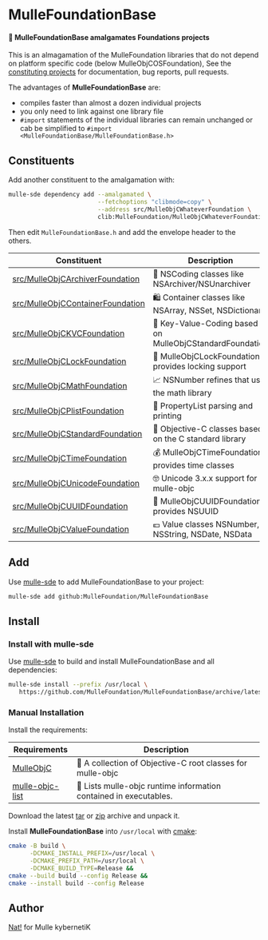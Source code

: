 # MulleFoundationBase

#### 🧱 MulleFoundationBase amalgamates Foundations projects

This is an almagamation of the MulleFoundation libraries that do not 
depend on platform specific code (below MulleObjCOSFoundation),
See the [constituting projects](#Constituents) for documentation, 
bug reports, pull requests.

The advantages of **MulleFoundationBase** are:

* compiles faster than almost a dozen individual projects
* you only need to link against one library file
* `#import` statements of the individual libraries can remain unchanged or cab be simplified to `#import <MulleFoundationBase/MulleFoundationBase.h>`









## Constituents

Add another constituent to the amalgamation with:

``` bash
mulle-sde dependency add --amalgamated \
                         --fetchoptions "clibmode=copy" \
                         --address src/MulleObjCWhateverFoundation \
                         clib:MulleFoundation/MulleObjCWhateverFoundation
```

Then edit `MulleFoundationBase.h` and add the envelope header to the others.



| Constituent                                  | Description
|----------------------------------------------|-----------------------
| [src/MulleObjCArchiverFoundation](https://github.com/MulleFoundation/MulleObjCArchiverFoundation@*)             | 🚪 NSCoding classes like NSArchiver/NSUnarchiver
| [src/MulleObjCContainerFoundation](https://github.com/MulleFoundation/MulleObjCContainerFoundation@*)             | 🛍 Container classes like NSArray, NSSet, NSDictionary
| [src/MulleObjCKVCFoundation](https://github.com/MulleFoundation/MulleObjCKVCFoundation@*)             | 🔑 Key-Value-Coding based on MulleObjCStandardFoundation
| [src/MulleObjCLockFoundation](https://github.com/MulleFoundation/MulleObjCLockFoundation@*)             | 🔐 MulleObjCLockFoundation provides locking support
| [src/MulleObjCMathFoundation](https://github.com/MulleFoundation/MulleObjCMathFoundation@*)             | 📈 NSNumber refines that use the math library
| [src/MulleObjCPlistFoundation](https://github.com/MulleFoundation/MulleObjCPlistFoundation@*)             | 🏢 PropertyList parsing and printing
| [src/MulleObjCStandardFoundation](https://github.com/MulleFoundation/MulleObjCStandardFoundation@*)             | 🚤 Objective-C classes based on the C standard library
| [src/MulleObjCTimeFoundation](https://github.com/MulleFoundation/MulleObjCTimeFoundation@*)             | 💰 MulleObjCTimeFoundation provides time classes
| [src/MulleObjCUnicodeFoundation](https://github.com/MulleFoundation/MulleObjCUnicodeFoundation@*)             | 🤓 Unicode 3.x.x support for mulle-objc
| [src/MulleObjCUUIDFoundation](https://github.com/MulleFoundation/MulleObjCUUIDFoundation@*)             | 🛂 MulleObjCUUIDFoundation provides NSUUID
| [src/MulleObjCValueFoundation](https://github.com/MulleFoundation/MulleObjCValueFoundation@*)             | 💶 Value classes NSNumber, NSString, NSDate, NSData



## Add

Use [mulle-sde](//github.com/mulle-sde) to add MulleFoundationBase to your project:

``` sh
mulle-sde add github:MulleFoundation/MulleFoundationBase
```

## Install

### Install with mulle-sde

Use [mulle-sde](//github.com/mulle-sde) to build and install MulleFoundationBase and all dependencies:

``` sh
mulle-sde install --prefix /usr/local \
   https://github.com/MulleFoundation/MulleFoundationBase/archive/latest.tar.gz
```

### Manual Installation

Install the requirements:

| Requirements                                 | Description
|----------------------------------------------|-----------------------
| [MulleObjC](https://github.com/mulle-objc/MulleObjC)             | 💎 A collection of Objective-C root classes for mulle-objc
| [mulle-objc-list](https://github.com/mulle-objc/mulle-objc-list)             | 📒 Lists mulle-objc runtime information contained in executables.

Download the latest [tar](https://github.com/MulleFoundation/MulleFoundationBase/archive/refs/tags/latest.tar.gz) or [zip](https://github.com/MulleFoundation/MulleFoundationBase/archive/refs/tags/latest.zip) archive and unpack it.

Install **MulleFoundationBase** into `/usr/local` with [cmake](https://cmake.org):

``` sh
cmake -B build \
      -DCMAKE_INSTALL_PREFIX=/usr/local \
      -DCMAKE_PREFIX_PATH=/usr/local \
      -DCMAKE_BUILD_TYPE=Release &&
cmake --build build --config Release &&
cmake --install build --config Release
```

## Author

[Nat!](https://mulle-kybernetik.com/weblog) for Mulle kybernetiK  


